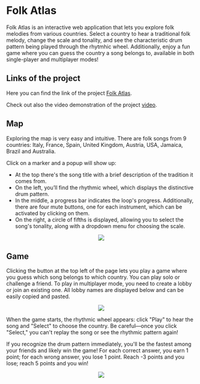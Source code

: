 # Folk Atlas

Folk Atlas is an interactive web application that lets you explore folk melodies from various countries. Select a country to hear a traditional folk melody, change the scale and tonality, and see the characteristic drum pattern being played through the rhytmhic wheel. Additionally, enjoy a fun game where you can guess the country a song belongs to, available in both single-player and multiplayer modes!

## Links of the project
Here you can find the link of the project [Folk Atlas](https://diegopini.github.io/ACTaM-2023-2024/).

Check out also the video demonstration of the project [video](https://www.youtube.com/watch?v=mSk8SOocMwI).

## Map

Exploring the map is very easy and intuitive. 
There are folk songs from 9 countries: Italy, France, Spain, United Kingdom, Austria, USA, Jamaica, Brazil and Australia.

Click on a marker and a popup will show up: 
- At the top there's the song title with a brief description of the tradition it comes from.
- On the left, you’ll find the rhythmic wheel, which displays the distinctive drum pattern.
- In the middle, a progress bar indicates the loop's progress. Additionally, there are four mute buttons, one for each instrument, which can be activated by clicking on them.
- On the right, a circle of fifths is displayed, allowing you to select the song's tonality, along with a dropdown menu for choosing the scale.

<p align="center">
   <img src="https://github.com/DiegoPini/ACTaM-2023-2024/assets/127502273/ff5aa33d-ee3c-413f-98a3-7c43047cf011">
</p>


## Game


Clicking the button at the top left of the page lets you play a game where you guess which song belongs to which country. You can play solo or challenge a friend. To play in multiplayer mode, you need to create a lobby or join an existing one. All lobby names are displayed below and can be easily copied and pasted.

<p align="center">
   <img src="https://github.com/DiegoPini/ACTaM-2023-2024/assets/127502273/85c6ccbc-6489-4b49-8452-c99bd9210260">
</p>

When the game starts, the rhythmic wheel appears: click "Play" to hear the song and "Select" to choose the country. Be careful—once you click "Select," you can't replay the song or see the rhythmic pattern again!

If you recognize the drum pattern immediately, you'll be the fastest among your friends and likely win the game! For each correct answer, you earn 1 point; for each wrong answer, you lose 1 point. Reach -3 points and you lose; reach 5 points and you win!

<p align="center">
   <img src="https://github.com/DiegoPini/ACTaM-2023-2024/assets/127502273/bcf6794e-76b1-4efd-b4da-f4b994fec0ae">
</p>

